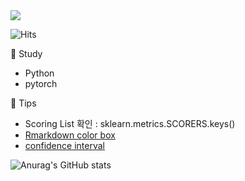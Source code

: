 <img src="https://capsule-render.vercel.app/api?type=wave&color=auto&height=200&section=header&text=Hi%20there!&fontSize=90"/>    
 
![Hits](https://hits.seeyoufarm.com/api/count/incr/badge.svg?url=https%3A%2F%2Fgithub.com%2Fpinkocto&count_bg=%23DF00AA&title_bg=%23555555&icon=github.svg&icon_color=%23E7E7E7&title=hits&edge_flat=false)
        
                      
🌻 Study <br>                                    
- Python            
- pytorch      
    
🔅 Tips <br>     
- Scoring List 확인 : sklearn.metrics.SCORERS.keys()     
- [Rmarkdown color box](https://stackoverflow.com/questions/25654845/how-can-i-create-a-text-box-for-a-note-in-markdown) <br>          
- [confidence interval](https://rfriend.tistory.com/114)     

![Anurag's GitHub stats](https://github-readme-stats.vercel.app/api?username=pinkocto&show_icons=true&theme=radical)            
 
  
 

